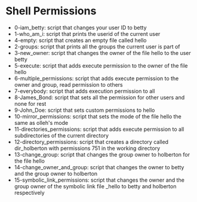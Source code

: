 # Shell Permissions
* 0-iam_betty: script that changes your user ID to betty
* 1-who_am_i: script that prints the userid of the current user
* 4-empty: script that creates an empty file called hello
* 2-groups: script that prints all the groups the current user is part of
* 3-new_owner: script that changes the owner of the file hello to the user betty
* 5-execute: script that adds execute permission to the owner of the file hello
* 6-multiple_permissions: script that adds execute permission to the owner and group, read permission to others
* 7-everybody: script that adds execution permission to all
* 8-James_Bond: script that sets all the permission for other users and none for rest
* 9-John_Doe: script that sets custom permissions to hello
* 10-mirror_permissions: script that sets the mode of the file hello the same as olleh's mode
* 11-directories_permissions: script that adds execute permission to all subdirectories of the current directory
* 12-directory_permissions: script that creates a directory called dir_holberton with permissions 751 in the working directory
* 13-change_group: script that changes the group owner to holberton for the file hello
* 14-change_owner_and_group: script that changes the owner to betty and the group owner to holberton
* 15-symbolic_link_permissions: script that changes the owner and the group owner of the symbolic link file _hello to betty and holberton respectively
